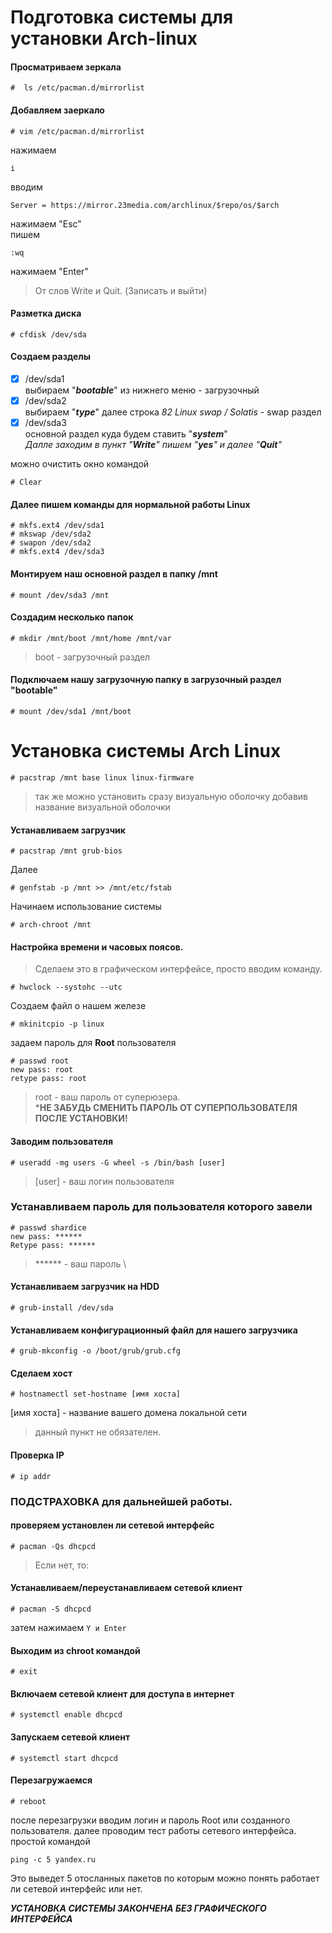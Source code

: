 # Подготовка системы для установки Arch-linux
#### Просматриваем зеркала
```text
#  ls /etc/pacman.d/mirrorlist
```
#### Добавляем заеркало
```text
# vim /etc/pacman.d/mirrorlist
``` 
нажимаем  
```text
i
```  
вводим  
```text
Server = https://mirror.23media.com/archlinux/$repo/os/$arch
```  
нажимаем "Esc"  
пишем  
```text
:wq
```
нажимаем "Enter"
> От слов Write и Quit. (Записать и выйти)
   
#### Разметка диска
```text
# cfdisk /dev/sda 
```
#### Создаем разделы 
- [X] /dev/sda1   
выбираем "***bootable***" из нижнего меню - загрузочный  
- [X] /dev/sda2   
выбираем "***type***" далее строка _82 Linux swap / Solatis_ - swap раздел  
- [X] /dev/sda3  
основной раздел куда будем ставить "***system***"  
_Далле заходим в пункт "**Write**" пишем "**yes**" и далее "**Quit**"_  
  
можно очистить окно командой 
```
# Clear
```
  
#### Далeе пишем команды для нормальной работы Linux
```text
# mkfs.ext4 /dev/sda1
# mkswap /dev/sda2
# swapon /dev/sda2
# mkfs.ext4 /dev/sda3
```
  
#### Монтируем наш основной раздел в папку /mnt
```text
# mount /dev/sda3 /mnt
```
#### Cоздадим несколько папок
```text
# mkdir /mnt/boot /mnt/home /mnt/var
```
>boot - загрузочный раздел

#### Подключаем нашу загрузочную папку в загрузочный раздел "bootable"
```text
# mount /dev/sda1 /mnt/boot
```
#  
  
# Установка системы Arch Linux
```text
# pacstrap /mnt base linux linux-firmware
```
> так же можно установить сразу визуальную оболочку добавив название визуальной оболочки

#### Устанавливаем загрузчик
```text
# pacstrap /mnt grub-bios
```
Далее
```text
# genfstab -p /mnt >> /mnt/etc/fstab
```
  
Начинаем использование системы  
```text
# arch-chroot /mnt
```

#### Настройка времени и часовых поясов.  
>Сделаем это в графическом интерфейсе, просто вводим команду.  
```text
# hwclock --systohc --utc
```
Создаем файл о нашем железе
```text
# mkinitcpio -p linux
```
задаем пароль для **Root** пользователя
```text
# passwd root
new pass: root  
retype pass: root  
```
>root - ваш пароль от суперюзера.  
***НЕ ЗАБУДЬ СМЕНИТЬ ПАРОЛЬ ОТ СУПЕРПОЛЬЗОВАТЕЛЯ ПОСЛЕ УСТАНОВКИ!**

#### Заводим пользователя
```text
# useradd -mg users -G wheel -s /bin/bash [user]
```
>[user] - ваш логин пользователя  

### Устанавливаем пароль для пользователя которого завели
```text
# passwd shardice
new pass: ******
Retype pass: ******
```
>****** - ваш пароль \

#### Устанавливаем загрузчик на HDD
```text
# grub-install /dev/sda
```
#### Устанавливаем конфигурационный файл для нашего загрузчика
```text
# grub-mkconfig -o /boot/grub/grub.cfg
```
#### Сделаем хост
```text
# hostnamectl set-hostname [имя хоста]
```
[имя хоста] - название вашего домена локальной сети
> данный пункт не обязателен.

#### Проверка IP
```text
# ip addr
```
### ПОДСТРАХОВКА для дальнейшей работы.
#### проверяем установлен ли сетевой интерфейс
```text
# pacman -Qs dhcpcd
```
> Если нет, то:
#### Устанавливаем/переустанавливаем сетевой клиент
```text
# pacman -S dhcpcd 
```
затем нажимаем ```Y и Enter```

#### Выходим из chroot командой 
```text
# exit
```
#### Включаем сетевой клиент для доступа в интернет
```text
# systemctl enable dhcpcd
```
#### Запускаем сетевой клиент
```text
# systemctl start dhcpcd
```
#### Перезагружаемся
```text
# reboot
```
после перезагрузки вводим логин и пароль Root или созданного пользователя.
далее проводим тест работы сетевого интерфейса.
простой командой
```text
ping -c 5 yandex.ru  
```
Это выведет 5 отосланных пакетов по которым можно понять работает ли сетевой интерфейс или нет.

___УСТАНОВКА СИСТЕМЫ ЗАКОНЧЕНА БЕЗ ГРАФИЧЕСКОГО ИНТЕРФЕЙСА___
